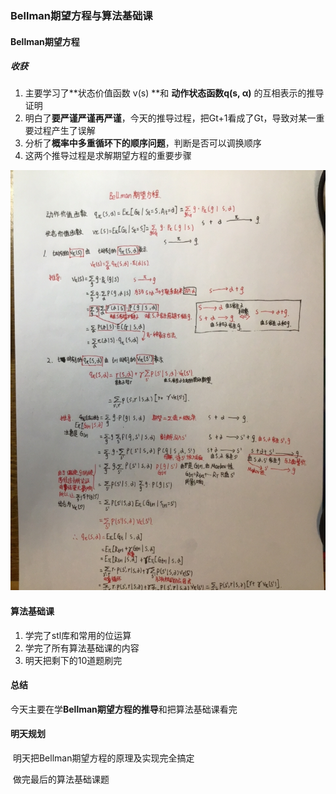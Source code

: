 ### Bellman期望方程与算法基础课

#### Bellman期望方程

##### 收获

1. 主要学习了**状态价值函数 v(s) **和 **动作状态函数q(s, α)** 的互相表示的推导证明
2. 明白了**要严谨严谨再严谨**，今天的推导过程，把Gt+1看成了Gt，导致对某一重要过程产生了误解
3. 分析了**概率中多重循环下的顺序问题**，判断是否可以调换顺序
4. 这两个推导过程是求解期望方程的重要步骤

![Bellman期望方程与算法基础课](./Bellman期望方程与算法基础课.png)



#### 算法基础课

1. 学完了stl库和常用的位运算
2. 学完了所有算法基础课的内容
3. 明天把剩下的10道题刷完



#### 总结

​	今天主要在学**Bellman期望方程的推导**和把算法基础课看完

#### 明天规划

​	明天把Bellman期望方程的原理及实现完全搞定

​	做完最后的算法基础课题